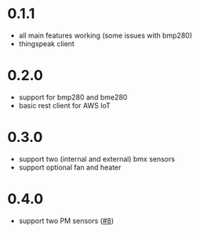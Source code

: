# 0.1.1

- all main features working (some issues with bmp280)
- thingspeak client

# 0.2.0

- support for bmp280 and bme280
- basic rest client for AWS IoT

# 0.3.0

- support two (internal and external) bmx sensors
- support optional fan and heater

# 0.4.0

- support two PM sensors ([#8](https://github.com/openairproject/sensor-esp32/issues/8))